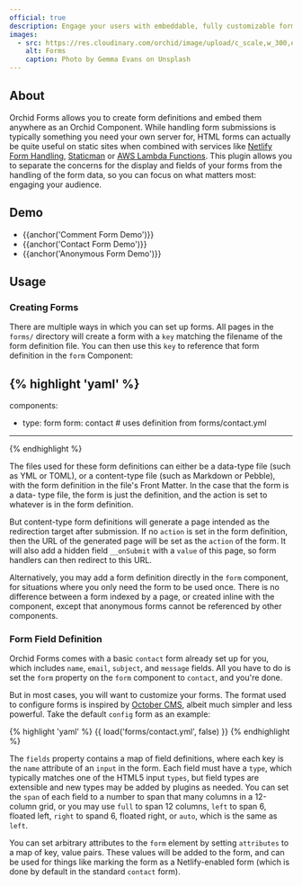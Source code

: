 ```yaml
---
official: true
description: Engage your users with embeddable, fully customizable forms.
images:
  - src: https://res.cloudinary.com/orchid/image/upload/c_scale,w_300,e_blur:150/v1524974798/plugins/forms.jpg
    alt: Forms
    caption: Photo by Gemma Evans on Unsplash
---
```


## About

Orchid Forms allows you to create form definitions and embed them anywhere as an Orchid Component. While handling form 
submissions is typically something you need your own server for, HTML forms can actually be quite useful on static sites
when combined with services like [Netlify Form Handling](https://www.netlify.com/docs/form-handling/), 
[Staticman](https://staticman.net/) or [AWS Lambda Functions](https://aws.amazon.com/lambda/). This plugin allows you to 
separate the concerns for the display and fields of your forms from the handling of the form data, so you can focus on 
what matters most: engaging your audience.

## Demo

- {{anchor('Comment Form Demo')}}
- {{anchor('Contact Form Demo')}}
- {{anchor('Anonymous Form Demo')}}

## Usage

### Creating Forms

There are multiple ways in which you can set up forms. All pages in the `forms/` directory will create a form with a 
`key` matching the filename of the form definition file. You can then use this `key` to reference that form definition
in the `form` Component:

{% highlight 'yaml' %}
---
components:
  - type: form
    form: contact # uses definition from forms/contact.yml
---
{% endhighlight %}

The files used for these form definitions can either be a data-type file (such as YML or TOML), or a content-type file 
(such as Markdown or Pebble), with the form definition in the file's Front Matter. In the case that the form is a data-
type file, the form is just the definition, and the action is set to whatever is in the form definition.
 
But content-type form definitions will generate a page intended as the redirection target after submission. If no 
`action` is set in the form definition, then the URL of the generated page will be set as the `action` of the form. It
will also add a hidden field `__onSubmit` with a `value` of this page, so form handlers can then redirect to this URL.

Alternatively, you may add a form definition directly in the `form` component, for situations where you only need the 
form to be used once. There is no difference between a form indexed by a page, or created inline with the component, 
except that anonymous forms cannot be referenced by other components.

### Form Field Definition

Orchid Forms comes with a basic `contact` form already set up for you, which includes `name`, `email`, `subject`, and 
`message` fields. All you have to do is set the `form` property on the `form` component to `contact`, and you're done.

But in most cases, you will want to customize your forms. The format used to configure forms is inspired by 
[October CMS](https://octobercms.com/docs/backend/forms#form-fields), albeit much simpler and less powerful. Take the 
default `config` form as an example:

{% highlight 'yaml' %}
{{ load('forms/contact.yml', false) }}
{% endhighlight %}

The `fields` property contains a map of field definitions, where each key is the `name` attribute of an `input` in the 
form. Each field must have a `type`, which typically matches one of the HTML5 input `types`, but field types are 
extensible and new types may be added by plugins as needed. You can set the `span` of each field to a number to span
that many columns in a 12-column grid, or you may use `full` to span 12 columns, `left` to span 6, floated left, `right`
to spand 6, floated right, or `auto`, which is the same as `left`. 

You can set arbitrary attributes to the `form` element by setting `attributes` to a map of key, value pairs. These 
values will be added to the form, and can be used for things like marking the form as a Netlify-enabled form (which is
done by default in the standard `contact` form). 